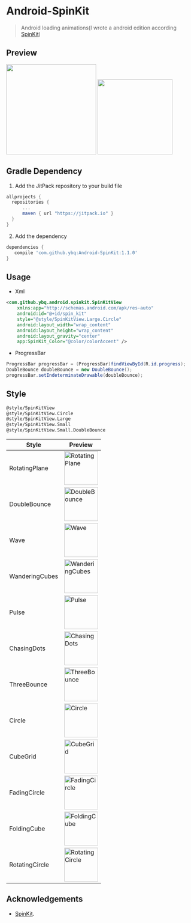 # Android-SpinKit
>Android loading animations(I wrote a android edition according [SpinKit](https://github.com/tobiasahlin/SpinKit))

## Preview

<img src="https://raw.githubusercontent.com/ybq/AndroidSpinKit/master/art/screen.gif" width="240px" height="240px"/>

<img src="https://raw.githubusercontent.com/ybq/AndroidSpinKit/master/art/screen2.gif" width="200px" height="200px"/>

## Gradle Dependency

  1. Add the JitPack repository to your build file

  ```gradle
allprojects {
	repositories {
		...
		maven { url "https://jitpack.io" }
	}
}
```

  2. Add the dependency

 ``` gradle
dependencies {
    compile 'com.github.ybq:Android-SpinKit:1.1.0'
 }
```


## Usage
- Xml

 ```xml
<com.github.ybq.android.spinkit.SpinKitView
     xmlns:app="http://schemas.android.com/apk/res-auto"
     android:id="@+id/spin_kit"
     style="@style/SpinKitView.Large.Circle"
     android:layout_width="wrap_content"
     android:layout_height="wrap_content"
     android:layout_gravity="center"
     app:SpinKit_Color="@color/colorAccent" />         
```
 
- ProgressBar

 ```java
ProgressBar progressBar = (ProgressBar)findViewById(R.id.progress);
DoubleBounce doubleBounce = new DoubleBounce();
progressBar.setIndeterminateDrawable(doubleBounce);
```

## Style
> 
 ```xml
@style/SpinKitView
@style/SpinKitView.Circle
@style/SpinKitView.Large
@style/SpinKitView.Small
@style/SpinKitView.Small.DoubleBounce   
 ```

Style | Preview
------------     |   -------------
RotatingPlane    | <img src='https://raw.githubusercontent.com/ybq/AndroidSpinKit/master/art/RotatingPlane.gif' alt='RotatingPlane' width="90px" height="90px"/>
DoubleBounce     | <img src='https://raw.githubusercontent.com/ybq/AndroidSpinKit/master/art/DoubleBounce.gif' alt='DoubleBounce' width="90px" height="90px"/>
Wave             | <img src='https://raw.githubusercontent.com/ybq/AndroidSpinKit/master/art/Wave.gif' alt='Wave' width="90px" height="90px"/>
WanderingCubes   | <img src='https://raw.githubusercontent.com/ybq/AndroidSpinKit/master/art/WanderingCubes.gif' alt='WanderingCubes' width="90px" height="90px"/>
Pulse            | <img src='https://raw.githubusercontent.com/ybq/AndroidSpinKit/master/art/Pulse.gif' alt='Pulse' width="90px" height="90px"/>
ChasingDots      | <img src='https://raw.githubusercontent.com/ybq/AndroidSpinKit/master/art/ChasingDots.gif' alt='ChasingDots' width="90px" height="90px"/>
ThreeBounce      | <img src='https://raw.githubusercontent.com/ybq/AndroidSpinKit/master/art/ThreeBounce.gif' alt='ThreeBounce' width="90px" height="90px"/>
Circle           | <img src='https://raw.githubusercontent.com/ybq/AndroidSpinKit/master/art/Circle.gif' alt='Circle' width="90px" height="90px"/>
CubeGrid         | <img src='https://raw.githubusercontent.com/ybq/AndroidSpinKit/master/art/CubeGrid.gif' alt='CubeGrid' width="90px" height="90px"/>
FadingCircle     | <img src='https://raw.githubusercontent.com/ybq/AndroidSpinKit/master/art/FadingCircle.gif' alt='FadingCircle' width="90px" height="90px"/>
FoldingCube      | <img src='https://raw.githubusercontent.com/ybq/AndroidSpinKit/master/art/FoldingCube.gif' alt='FoldingCube' width="90px" height="90px"/>
RotatingCircle   | <img src='https://raw.githubusercontent.com/ybq/AndroidSpinKit/master/art/RotatingCircle.gif' alt='RotatingCircle' width="90px" height="90px"/>







## Acknowledgements
- [SpinKit](https://github.com/tobiasahlin/SpinKit).



